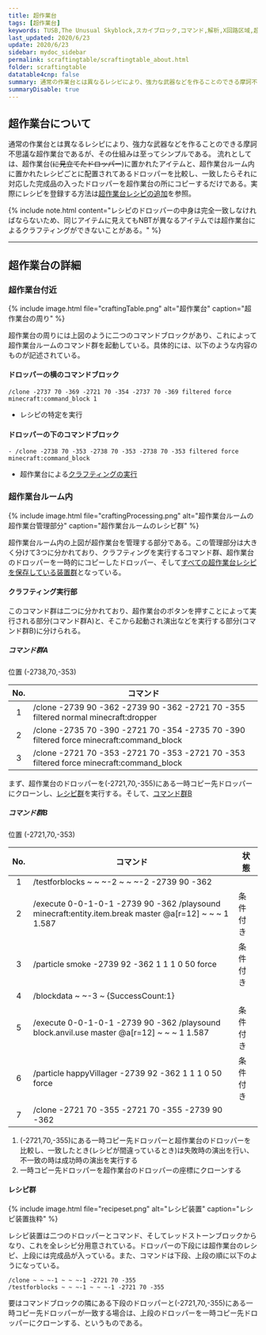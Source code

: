```yaml
---
title: 超作業台
tags: [超作業台]
keywords: TUSB,The Unusual Skyblock,スカイブロック,コマンド,解析,X回路区域,超作業台
last_updated: 2020/6/23
update: 2020/6/23
sidebar: mydoc_sidebar
permalink: scraftingtable/scraftingtable_about.html
folder: scraftingtable
datatable4cnp: false
summary: 通常の作業台とは異なるレシピにより、強力な武器などを作ることのできる摩訶不思議な超作業台であるが、その仕組みは至ってシンプルである。流れとしては、超作業台(に見立てたドロッパー)に置かれたアイテムと、超作業台ルーム内に置かれたレシピごとに配置されてあるドロッパーを比較し、一致したらそれに対応した完成品の入ったドロッパーを超作業台の所にコピーするだけである。
summaryDisable: true
---
```


## 超作業台について

通常の作業台とは異なるレシピにより、強力な武器などを作ることのできる摩訶不思議な超作業台であるが、その仕組みは至ってシンプルである。
流れとしては、超作業台(~~に見立てたドロッパー~~)に置かれたアイテムと、超作業台ルーム内に置かれたレシピごとに配置されてあるドロッパーを比較し、一致したらそれに対応した完成品の入ったドロッパーを超作業台の所にコピーするだけである。実際にレシピを登録する方法は[超作業台レシピの追加]({{site.baseurl}}/scraftingtable/scraftingtable_createRecipe.html)を参照。

{% include note.html content="レシピのドロッパーの中身は完全一致しなければならないため、同じアイテムに見えてもNBTが異なるアイテムでは超作業台によるクラフティングができないことがある。" %}

---

## 超作業台の詳細

### 超作業台付近

{% include image.html file="craftingTable.png" alt="超作業台" caption="超作業台の周り" %}

超作業台の周りには上図のように二つのコマンドブロックがあり、これによって超作業台ルームのコマンド群を起動している。具体的には、以下のような内容のものが記述されている。

#### ドロッパーの横のコマンドブロック

```minecraftcommand
/clone -2737 70 -369 -2721 70 -354 -2737 70 -369 filtered force minecraft:command_block 1
```

- レシピの特定を実行

#### ドロッパーの下のコマンドブロック

```minecraftcommand
- /clone -2738 70 -353 -2738 70 -353 -2738 70 -353 filtered force minecraft:command_block
```

- 超作業台による[クラフティングの実行](#クラフティング実行部)

### 超作業台ルーム内

{% include image.html file="craftingProcessing.png" alt="超作業台ルームの超作業台管理部分" caption="超作業台ルームのレシピ群" %}

超作業台ルーム内の上図が超作業台を管理する部分である。この管理部分は大きく分けて3つに分かれており、クラフティングを実行するコマンド群、超作業台のドロッパーを一時的にコピーしたドロッパー、そして[すべての超作業台レシピを保存している装置群](#レシピ群)となっている。

#### クラフティング実行部

このコマンド群は二つに分かれており、超作業台のボタンを押すことによって実行される部分(コマンド群A)と、そこから起動され演出などを実行する部分(コマンド群B)に分けられる。

##### コマンド群A

<span class="label label-primary">位置 (-2738,70,-353)</span>

|No.|コマンド|
|:-:|-|
|1|/clone -2739 90 -362 -2739 90 -362 -2721 70 -355 filtered normal minecraft:dropper|
|2|/clone -2735 70 -390 -2721 70 -354 -2735 70 -390 filtered force minecraft:command_block|
|3|/clone -2721 70 -353 -2721 70 -353 -2721 70 -353 filtered force minecraft:command_block|

まず、超作業台のドロッパーを(-2721,70,-355)にある一時コピー先ドロッパーにクローンし、[レシピ群](#レシピ群)を実行する。そして、[コマンド群B](#コマンド群b)

##### コマンド群B

<span class="label label-primary">位置 (-2721,70,-353)</span>

|No.|コマンド|状態|
|:-:|-|-|
|1|/testforblocks ~ ~ ~-2 ~ ~ ~-2 -2739 90 -362|
|2|/execute 0-0-1-0-1 -2739 90 -362 /playsound minecraft:entity.item.break master @a[r=12] ~ ~ ~ 1 1.587|条件付き|
|3|/particle smoke -2739 92 -362 1 1 1 0 50 force|条件付き|
|4|/blockdata ~ ~-3 ~ {SuccessCount:1}|
|5|/execute 0-0-1-0-1 -2739 90 -362 /playsound block.anvil.use master @a[r=12] ~ ~ ~ 1 1.587|条件付き|
|6|/particle happyVillager -2739 92 -362 1 1 1 0 50 force|条件付き|
|7|/clone -2721 70 -355 -2721 70 -355 -2739 90 -362|

1. (-2721,70,-355)にある一時コピー先ドロッパーと超作業台のドロッパーを比較し、一致したとき(レシピが間違っているとき)は失敗時の演出を行い、不一致の時は成功時の演出を実行する
2. 一時コピー先ドロッパーを超作業台のドロッパーの座標にクローンする

#### レシピ群

{% include image.html file="recipeset.png" alt="レシピ装置" caption="レシピ装置抜粋" %}

レシピ装置は二つのドロッパーとコマンド、そしてレッドストーンブロックからなり、これを全レシピ分用意されている。ドロッパーの下段には超作業台のレシピ、上段には完成品が入っている。また、コマンドは下段、上段の順に以下のようになっている。

```minecraftcommand
/clone ~ ~ ~-1 ~ ~ ~-1 -2721 70 -355
/testforblocks ~ ~ ~-1 ~ ~ ~-1 -2721 70 -355
```

要はコマンドブロックの隣にある下段のドロッパーと(-2721,70,-355)にある一時コピー先ドロッパーが一致する場合は、上段のドロッパーを一時コピー先ドロッパーにクローンする、というものである。
